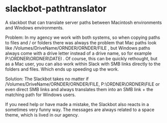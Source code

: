 # slackbot-pathtranslator

A slackbot that can translate server paths between Macintosh environments and Windows environments.

Problem:
In my agency we work with both systems, so when copying paths to files and / or folders there was always the problem that Mac paths look like /Volumes/DriveName/ORNDER/ORNDER/FILE , but Windows paths always come with a drive letter instead of a drive name, so for example P:\ORDNER\ORDNER\DATEI . Of course, this can be quickly rethought, but as a Mac user, you can also work within Slack with SMB links directly to the folders and files. Which ends up speeding up the work.

Solution:
The Slackbot takes no matter if /Volumes/DriveName/ORNDER/ORNDER/FILE, P:\ORDNER\ORDNER\FILE or even direct SMB links and always translates them into an SMB link + the matching path for Windows users.

If you need help or have made a mistake, the Slackbot also reacts in a sometimes very funny way. The messages are always related to a space theme, which is lived in our agency.
